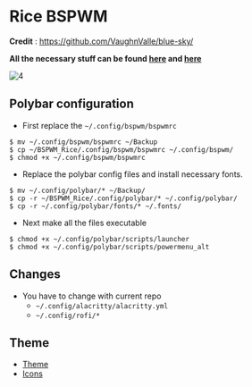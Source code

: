 # Rice BSPWM

**Credit** : https://github.com/VaughnValle/blue-sky/

**All the necessary stuff can be found [here](https://github.com/VaughnValle/blue-sky/blob/master/README.md) and [here](https://github.com/miscellaneous-mice/Linux_Rice)**


![4](https://github.com/miscellaneous-mice/BSPWM_Rice/assets/79500624/acff8caf-239f-4642-bb71-18ddc49fe4b3)


## Polybar configuration
- First replace the ```~/.config/bspwm/bspwmrc```
```
$ mv ~/.config/bspwm/bspwmrc ~/Backup
$ cp ~/BSPWM_Rice/.config/bspwm/bspwmrc ~/.config/bspwm/
$ chmod +x ~/.config/bspwm/bspwmrc
```
- Replace the polybar config files and install necessary fonts.
```
$ mv ~/.config/polybar/* ~/Backup/
$ cp -r ~/BSPWM_Rice/.config/polybar/* ~/.config/polybar/
$ cp -r ~/.config/polybar/fonts/* ~/.fonts/
```
- Next make all the files executable
```
$ chmod +x ~/.config/polybar/scripts/launcher
$ chmod +x ~/.config/polybar/scripts/powermenu_alt
```
## Changes
- You have to change with current repo
  - ```~/.config/alacritty/alacritty.yml```
  - ```~/.config/rofi/*```
  
## Theme
- [Theme](https://www.xfce-look.org/p/1267246/)
- [Icons](https://www.xfce-look.org/p/1937741)
